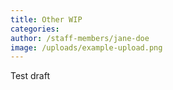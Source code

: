 ```yaml
---
title: Other WIP
categories:
author: /staff-members/jane-doe
image: /uploads/example-upload.png
---
```

Test draft